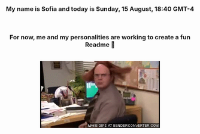 


<div align="center">
<h3 >My name is Sofia and today is Sunday, 15 August, 18:40 GMT-4</h3><br>
<h3 >For now, me and my personalities are working to create a fun Readme 👋
</h3><br>
<img src='img/dwight.gif' alt='working...'/>
</div>
